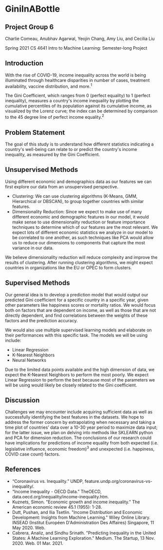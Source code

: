 # GiniInABottle
## Project Group 6

Charlie Comeau, Anubhav Agarwal, Yeojin Chang, Amy Liu, and Cecilia Liu

Spring 2021 CS 4641 Intro to Machine Learning: Semester-long Project

## Introduction

With the rise of COVID-19, income inequality across the world is being illuminated through healthcare disparities in number of cases, treatment availability, vaccine distribution, and more.<sup>1</sup> 

The Gini Coefficient, which ranges from 0 (perfect equality) to 1 (perfect inequality), measures a country's income inequality by plotting the cumulative percentiles of its population against its cumulative income, as visualized by the Lorenz curve; the index can be determined by comparison to the 45 degree line of perfect income equality.<sup>2</sup> 

##  Problem Statement
The goal of this study is to understand how different statistics indicating a country's well-being can relate to or predict the country's income inequality, as measured by the Gini Coefficient. 


## Unsupervised Methods 

Using different economic and demographics data as our features we can first explore our data from an unsupervised perspective. 

* Clustering: We can use clustering algorithms (K-Means, GMM, Hierarchical or DBSCAN), to group together countries with similar features. 
* Dimensionality Reduction: Since we expect to make use of many different economic and demographic features in our model, it would make sense to use dimensionality reduction or feature importance techniques to determine which of our features are the most relevant. We expect lots of different economic statistics we analyze in our model to be correlated to one another, as such techniques like PCA would allow us to reduce our dimensions to components that capture the most variance in our data. 

We believe dimensionality reduction will reduce complexity and improve the results of clustering. After running clustering algorithms, we might expect countries in organizations like the EU or OPEC to form clusters. 



## Supervised Methods 
Our general idea is to develop a prediction model that would output our predicted Gini coefficient for a specific country in a specific year, given other parameters like happiness scores or mortality ratios. We would focus both on factors that are dependent on income, as well as those that are not directly dependent, and find correlations between the weights of these factors and the prediction accuracy.

We would also use multiple supervised learning models and elaborate on their performances with this specific task. The models we will be using include: 
* Linear Regression
* K-Nearest Neighbors
* Neural Networks

Due to the limited data points available and the high dimension of data, we expect the K-Nearest Neighbors to perform the most poorly. We expect Linear Regression to perform the best because most of the parameters we will be using would likely be closely related to the Gini coefficient.


## Discussion
Challenges we may encounter include acquiring sufficient data as well as successfully identifying the best features in the datasets. We hope to address the former concern by extrapolating when necessary and taking a time plot of countries’ data over a 10-30 year period to maximize data input; for the latter issue, we plan on delving into methods like SKLEARN python and PCA for dimension reduction. The conclusions of our research could have implications for predictions of income equality from both expected (i.e. legislative influence, economic freedom)<sup>3</sup> and unexpected (i.e. happiness, COVID case count) factors.





## References
* “Coronavirus vs. Inequality.” UNDP, feature.undp.org/coronavirus-vs-inequality/.
* “Income Inequality - OECD Data.” TheOECD, data.oecd.org/inequality/income-inequality.htm. 
* Kuznets, Simon. "Economic growth and income inequality." The American economic review 45.1 (1955): 1-28.
* Dutt, Pushan, and Ilia Tsetlin. "Income Distribution and Economic Development: Insights from Machine Learning." Wiley Online Library. INSEAD (Institut Européen D'Administration Des Affaires) Singapore, 11 May 2020. Web.
* Cabrera, Analiz, and Sindhu Srinath. "Predicting Inequality in the United States: A Machine Learning Exploration." Medium. The Startup, 13 Nov. 2020. Web. 01 Mar. 2021.


